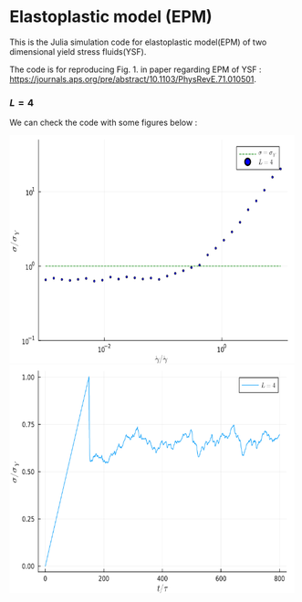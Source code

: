 # Elastoplastic model (EPM)

This is the Julia simulation code for elastoplastic model(EPM) of two dimensional yield stress fluids(YSF).

The code is for reproducing Fig. 1. in paper regarding EPM of YSF : https://journals.aps.org/pre/abstract/10.1103/PhysRevE.71.010501.

### $L=4$

We can check the code with some figures below :

<img src="https://github.com/BOS-Bae/EPM-2D-YSF/blob/main/Fig1.png" width="500" height="400"/>

<img src="https://github.com/BOS-Bae/EPM-2D-YSF/blob/main/Fig1_inset.png" width="500" height="400"/>